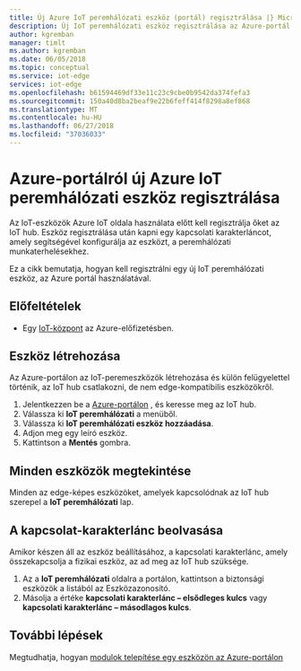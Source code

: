 ```yaml
---
title: Új Azure IoT peremhálózati eszköz (portál) regisztrálása |} Microsoft Docs
description: Új IoT peremhálózati eszköz regisztrálása az Azure-portál használatával
author: kgremban
manager: timlt
ms.author: kgremban
ms.date: 06/05/2018
ms.topic: conceptual
ms.service: iot-edge
services: iot-edge
ms.openlocfilehash: b61594469df33e11c23c9cbe0b9542da374fefa3
ms.sourcegitcommit: 150a40d8ba2beaf9e22b6feff414f8298a8ef868
ms.translationtype: MT
ms.contentlocale: hu-HU
ms.lasthandoff: 06/27/2018
ms.locfileid: "37036033"
---
```

# <a name="register-a-new-azure-iot-edge-device-from-the-azure-portal"></a>Azure-portálról új Azure IoT peremhálózati eszköz regisztrálása

Az IoT-eszközök Azure IoT oldala használata előtt kell regisztrálja őket az IoT hub. Eszköz regisztrálása után kapni egy kapcsolati karakterláncot, amely segítségével konfigurálja az eszközt, a peremhálózati munkaterhelésekhez. 

Ez a cikk bemutatja, hogyan kell regisztrálni egy új IoT peremhálózati eszköz, az Azure portál használatával.

## <a name="prerequisites"></a>Előfeltételek

* Egy [IoT-központ](../iot-hub/iot-hub-create-through-portal.md) az Azure-előfizetésben. 

## <a name="create-a-device"></a>Eszköz létrehozása

Az Azure-portálon az IoT-peremeszközök létrehozása és külön felügyelettel történik, az IoT hub csatlakozni, de nem edge-kompatibilis eszközökről. 

1. Jelentkezzen be a [Azure-portálon](https://portal.azure.com) , és keresse meg az IoT hub. 
2. Válassza ki **IoT peremhálózati** a menüből.
3. Válassza ki **IoT peremhálózati eszköz hozzáadása**. 
4. Adjon meg egy leíró eszköz. 
5. Kattintson a **Mentés** gombra. 

## <a name="view-all-devices"></a>Minden eszközök megtekintése

Minden az edge-képes eszközöket, amelyek kapcsolódnak az IoT hub szerepel a **IoT peremhálózati** lap. 

## <a name="retrieve-the-connection-string"></a>A kapcsolat-karakterlánc beolvasása

Amikor készen áll az eszköz beállításához, a kapcsolati karakterlánc, amely összekapcsolja a fizikai eszköz, az ad meg az IoT hub szüksége.

1. Az a **IoT peremhálózati** oldalra a portálon, kattintson a biztonsági eszközök a listából az Eszközazonosító. 
2. Másolja a értéke **kapcsolati karakterlánc – elsődleges kulcs** vagy **kapcsolati karakterlánc – másodlagos kulcs**. 

## <a name="next-steps"></a>További lépések

Megtudhatja, hogyan [modulok telepítése egy eszközön az Azure-portálon](how-to-deploy-modules-portal.md)